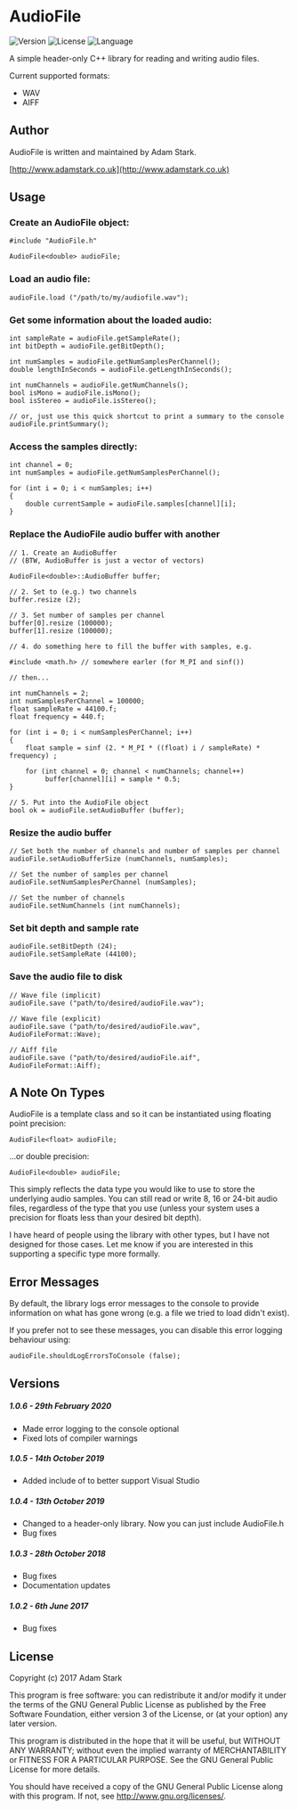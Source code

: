 # AudioFile

<!-- Version and License Badges -->
![Version](https://img.shields.io/badge/version-1.0.6-green.svg?style=flat-square)
![License](https://img.shields.io/badge/license-GPL-blue.svg?style=flat-square)
![Language](https://img.shields.io/badge/language-C++-yellow.svg?style=flat-square)

A simple header-only C++ library for reading and writing audio files.

Current supported formats:

* WAV
* AIFF

Author
------

AudioFile is written and maintained by Adam Stark.

[http://www.adamstark.co.uk](http://www.adamstark.co.uk)

Usage
-----

### Create an AudioFile object:

	#include "AudioFile.h"

	AudioFile<double> audioFile;

### Load an audio file:

	audioFile.load ("/path/to/my/audiofile.wav");

### Get some information about the loaded audio:

	int sampleRate = audioFile.getSampleRate();
	int bitDepth = audioFile.getBitDepth();

	int numSamples = audioFile.getNumSamplesPerChannel();
	double lengthInSeconds = audioFile.getLengthInSeconds();

	int numChannels = audioFile.getNumChannels();
	bool isMono = audioFile.isMono();
	bool isStereo = audioFile.isStereo();

	// or, just use this quick shortcut to print a summary to the console
	audioFile.printSummary();

### Access the samples directly:

	int channel = 0;
	int numSamples = audioFile.getNumSamplesPerChannel();

	for (int i = 0; i < numSamples; i++)
	{
		double currentSample = audioFile.samples[channel][i];
	}

### Replace the AudioFile audio buffer with another

	// 1. Create an AudioBuffer
	// (BTW, AudioBuffer is just a vector of vectors)

	AudioFile<double>::AudioBuffer buffer;

	// 2. Set to (e.g.) two channels
	buffer.resize (2);

	// 3. Set number of samples per channel
	buffer[0].resize (100000);
	buffer[1].resize (100000);

	// 4. do something here to fill the buffer with samples, e.g.

	#include <math.h> // somewhere earler (for M_PI and sinf())

	// then...

	int numChannels = 2;
	int numSamplesPerChannel = 100000;
	float sampleRate = 44100.f;
	float frequency = 440.f;

	for (int i = 0; i < numSamplesPerChannel; i++)
	{
        float sample = sinf (2. * M_PI * ((float) i / sampleRate) * frequency) ;

        for (int channel = 0; channel < numChannels; channel++)
             buffer[channel][i] = sample * 0.5;
	}

	// 5. Put into the AudioFile object
	bool ok = audioFile.setAudioBuffer (buffer);


### Resize the audio buffer

	// Set both the number of channels and number of samples per channel
	audioFile.setAudioBufferSize (numChannels, numSamples);

	// Set the number of samples per channel
	audioFile.setNumSamplesPerChannel (numSamples);

	// Set the number of channels
	audioFile.setNumChannels (int numChannels);

### Set bit depth and sample rate

	audioFile.setBitDepth (24);
	audioFile.setSampleRate (44100);

### Save the audio file to disk

	// Wave file (implicit)
	audioFile.save ("path/to/desired/audioFile.wav");

	// Wave file (explicit)
	audioFile.save ("path/to/desired/audioFile.wav", AudioFileFormat::Wave);

	// Aiff file
	audioFile.save ("path/to/desired/audioFile.aif", AudioFileFormat::Aiff);


A Note On Types
-----------------

AudioFile is a template class and so it can be instantiated using floating point precision:

	AudioFile<float> audioFile;

...or double precision:

	AudioFile<double> audioFile;

This simply reflects the data type you would like to use to store the underlying audio samples. You can still read or write 8, 16 or 24-bit audio files, regardless of the type that you use (unless your system uses a precision for floats less than your desired bit depth).

I have heard of people using the library with other types, but I have not designed for those cases. Let me know if you are interested in this supporting a specific type more formally.

Error Messages
-----------------

By default, the library logs error messages to the console to provide information on what has gone wrong (e.g. a file we tried to load didn't exist).

If you prefer not to see these messages, you can disable this error logging behaviour using:

	audioFile.shouldLogErrorsToConsole (false);


Versions
-------

##### 1.0.6 - 29th February 2020

- Made error logging to the console optional
- Fixed lots of compiler warnings

##### 1.0.5 - 14th October 2019

- Added include of <algorithm> to better support Visual Studio

##### 1.0.4 - 13th October 2019

- Changed to a header-only library. Now you can just include AudioFile.h
- Bug fixes

##### 1.0.3 - 28th October 2018

- Bug fixes
- Documentation updates

##### 1.0.2 - 6th June 2017

- Bug fixes

License
-------

Copyright (c) 2017 Adam Stark

This program is free software: you can redistribute it and/or modify
it under the terms of the GNU General Public License as published by
the Free Software Foundation, either version 3 of the License, or
(at your option) any later version.

This program is distributed in the hope that it will be useful,
but WITHOUT ANY WARRANTY; without even the implied warranty of
MERCHANTABILITY or FITNESS FOR A PARTICULAR PURPOSE.  See the
GNU General Public License for more details.

You should have received a copy of the GNU General Public License
along with this program.  If not, see <http://www.gnu.org/licenses/>.
